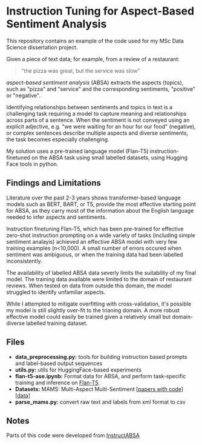 # Instruction Tuning for Aspect-Based Sentiment Analysis
This repository contains an example of the code used for my MSc Data Science dissertation project.  

Given a piece of text data; for example, from a review of a restaurant:  
> "the pizza was great, but the service was slow"

_aspect-based sentiment analysis_ (ABSA) extracts the aspects (topics), such as "pizza" and "service" and the corresponding sentiments, "positive" or "negative".

Identifying relationships between sentiments and topics in text is a challenging task requiring a model to capture meaning and relationships across parts of a sentence. When the sentiment is not conveyed using an explicit adjective, e.g. "we were waiting for an hour for our food" (negative), or complex sentences describe multiple aspects and diverse sentiments, the task becomes especially challenging. 

My solution uses a pre-trained language model (Flan-T5) instruction-finetuned on the ABSA task using small labelled datasets, using Hugging Face tools in python.

## Findings and Limitations
Literature over the past 2-3 years shows transformer-based language models such as BERT, BART, or T5, provide the most effective starting point for ABSA, as they carry most of the information about the English language needed to infer aspects and sentiments. 

Instruction finetuning Flan-T5, which has been pre-trained for effective zero-shot instruction prompting on a wide variety of tasks (including simple sentiment analayis) achieved an effective ABSA model with very few training examples (n<10,000). A small number of errors occured when sentiment was ambiguous, or when the training data had been labelled inconsistently.  

The availability of labelled ABSA data severly limits the suitability of my final model. The training data available were limited to the domain of restaurant reviews. When tested on data from outside this domain, the model struggled to identify unfamiliar aspects. 

While I attempted to mitigate overfitting with cross-validation, it's possible my model is still slightly over-fit to the trianing domain. A more robust effective model could easily be trained given a relatively small but domain-diverse labelled training dataset.


## Files
- **data_preprocessing.py:**  tools for building instruction based prompts and label-based output sequences
- **utils.py:**  utils for HuggingFace-based experiments
- **flan-t5-ase.ipynb:**  Format data for ABSA, and perform task-specific training and inference on [Flan-T5](https://huggingface.co/google/flan-t5-base).  
- **Datasets:**  MAMS: Multi-Aspect Multi-Sentiment [\[papers with code\]](https://paperswithcode.com/dataset/mams) [\[data\]](https://github.com/siat-nlp/MAMS-for-ABSA)  
- **parse_mams.py:**  convert raw text and labels from xml format to csv

## Notes
Parts of this code were developed from [InstructABSA](https://github.com/kevinscaria/InstructABSA)
